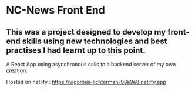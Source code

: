 # NC-News Front End

## This was a project designed to develop my front-end skills using new technologies and best practises I had learnt up to this point.

A React App using asynchronous calls to a backend server of my own creation.

Hosted on netlify : https://vigorous-lichterman-98a9e8.netlify.app
